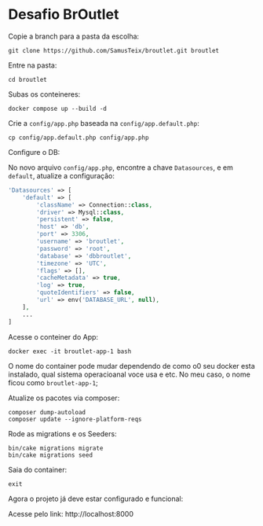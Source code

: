 # Desafio BrOutlet

Copie a branch para a pasta da escolha:
```/bin/bash
git clone https://github.com/SamusTeix/broutlet.git broutlet
```

Entre na pasta:
```/bin/bash
cd broutlet
```

Subas os conteineres:
```/bin/bash
docker compose up --build -d
```

Crie a ```config/app.php``` baseada na ```config/app.default.php```:
```/bin/bash
cp config/app.default.php config/app.php
```

Configure o DB:

No novo arquivo ```config/app.php```, encontre a chave ```Datasources```, e em ```default```, atualize a configuração:

```php
'Datasources' => [
    'default' => [
        'className' => Connection::class,
        'driver' => Mysql::class,
        'persistent' => false,
        'host' => 'db',
        'port' => 3306,
        'username' => 'broutlet',
        'password' => 'root',
        'database' => 'dbbroutlet',
        'timezone' => 'UTC',
        'flags' => [],
        'cacheMetadata' => true,
        'log' => true,
        'quoteIdentifiers' => false,
        'url' => env('DATABASE_URL', null),
    ],
    ...
]
```

Acesse o conteiner do App:
```/bin/bash
docker exec -it broutlet-app-1 bash
```
O nome do container pode mudar dependendo de como o0 seu docker esta instalado, qual sistema operacioanal voce usa e etc. No meu caso, o nome ficou como ```broutlet-app-1```;

Atualize os pacotes via composer:
```/bin/bash
composer dump-autoload
composer update --ignore-platform-reqs
```

Rode as migrations e os Seeders:
```/bin/bash
bin/cake migrations migrate
bin/cake migrations seed
```

Saia do container:
```/bin/bash
exit
```

Agora o projeto já deve estar configurado e funcional:

Acesse pelo link: <a target="_blank">http://localhost:8000</a>
